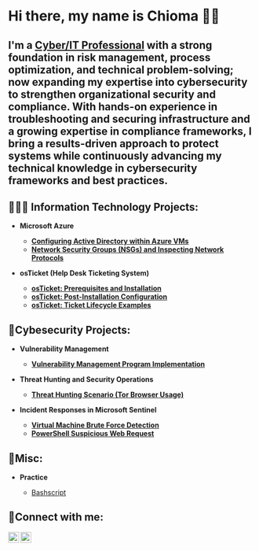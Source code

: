 <h1>Hi there, my name is Chioma 👋🏾</h1>

<h2>I'm a <a href="https://www.linkedin.com/in/chiomaobukwelu/">Cyber/IT Professional</a> with a strong foundation in risk management, process optimization, and technical problem-solving; now expanding my expertise into cybersecurity to strengthen organizational security and compliance. With hands-on experience in troubleshooting and securing infrastructure and a growing expertise in compliance frameworks, I bring a results-driven approach to protect systems while continuously advancing my technical knowledge in cybersecurity frameworks and best practices.</h2>

<h2>👩🏾‍💻 Information Technology Projects:</h2>

- <b>Microsoft Azure</b>
  - **[Configuring Active Directory within Azure VMs](https://github.com/chiprojects/configure-ad)**
  - **[Network Security Groups (NSGs) and Inspecting Network Protocols](https://github.com/chiprojects/azure-network-protocols)**
  
- <b>osTicket (Help Desk Ticketing System)</b>
  - **[osTicket: Prerequisites and Installation](https://github.com/chiprojects/osticket-prereqs)**
  - **[osTicket: Post-Installation Configuration](https://github.com/chiprojects/post-install-config)**
  - **[osTicket: Ticket Lifecycle Examples](https://github.com/chiprojects/ticket-lifecycle)**
 

<h2>🔐Cybesecurity Projects:</h2>

- <b>Vulnerability Management</b>
  - **[Vulnerability Management Program Implementation](https://github.com/chiprojects/vulnerability-management-program)**
 
- <b>Threat Hunting and Security Operations</b>
  - **[Threat Hunting Scenario (Tor Browser Usage)](https://github.com/chiprojects/threat-hunting-scenario-tor)**
 
- <b>Incident Responses in Microsoft Sentinel</b>
  - **[Virtual Machine Brute Force Detection](https://github.com/chiprojects/Incident-Response---Virtual-Machine-Brute-Force-Detection)**
  - **[PowerShell Suspicious Web Request](https://github.com/chiprojects/Incident-Response---PowerShell-Suspicious-Web-Request)**


<h2>🧐Misc:</h2>

- <b>Practice</b>

  - [Bashscript](https://github.com/chiprojects/remediation-freetype-vulnerability-usn7532-1)


<h2>📲Connect with me:</h2>

[<img align="left" alt="Josh | Twitter" width="22px" src="https://cdn.jsdelivr.net/npm/simple-icons@v3/icons/twitter.svg" />][twitter]
[<img align="left" alt="Josh | LinkedIn" width="22px" src="https://cdn.jsdelivr.net/npm/simple-icons@v3/icons/linkedin.svg" />][linkedin]


[twitter]: https://x.com/chilearnings
[linkedin]: https://www.linkedin.com/in/chiomaobukwelu/

